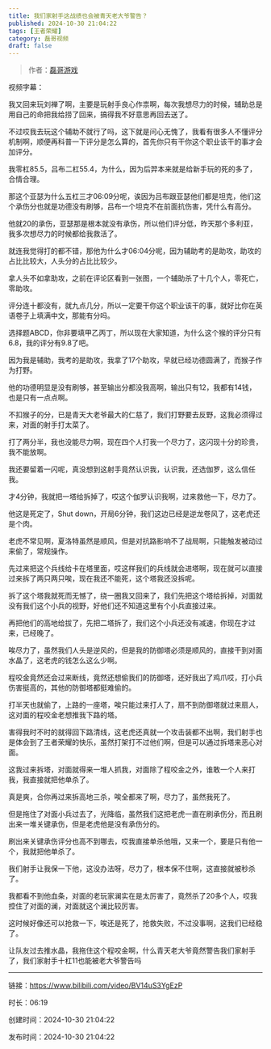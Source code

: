 ```yaml
---
title: 我们家射手这战绩也会被青天老大爷警告？
published: 2024-10-30 21:04:22
tags: [王者荣耀]
category: 磊哥视频
draft: false
---
```



> 作者：[磊哥游戏](https://space.bilibili.com/268941858?spm_id_from=333.788.upinfo.head.click)

视频字幕：

我又回来玩刘禅了啊，主要是玩射手良心作祟啊，每次我想尽力的时候，辅助总是用自己的命把我给捞了回来，搞得我不好意思再回去送了。

不过哎我去玩这个辅助不就行了吗，这下就是问心无愧了，我看有很多人不懂评分机制啊，顺便再科普一下评分是怎么算的，首先你只有干你这个职业该干的事才会加评分。

我零杠85.5，吕布二杠55.4，为什么，因为后羿本来就是给新手玩的死的多了，合情合理。

那这个亚瑟为什么五杠三才06:09分呢，诶因为吕布跟亚瑟他们都是坦克，他们这个承伤分也就是功德没有刷够，吕布一个坦克不在前面抗伤害，凭什么有高分。

他就20的承伤，亚瑟那是根本就没有承伤，所以他们评分低，昨天那个多利亚，我多次想尽力的时候都给我救活了。

就连我觉得打的都不错，那他为什么才06:04分呢，因为辅助考的是助攻，助攻的占比比较大，人头分的占比比较少。

拿人头不如拿助攻，之前在评论区看到一张图，一个辅助杀了十几个人，零死亡，零助攻。

评分连十都没有，就九点几分，所以一定要干你这个职业该干的事，就好比你在英语卷子上填满中文，那能有分吗。

选择题ABCD，你非要填甲乙丙丁，所以现在大家知道，为什么这个猴的评分只有6.8，我的评分有9.8了吧。

因为我是辅助，我考的是助攻，我拿了17个助攻，早就已经功德圆满了，而猴子作为打野。

他的功德明显是没有刷够，甚至输出分都没我高啊，输出只有12，我都有14钱，也是只有一点点啊。

不扣猴子的分，已是青天大老爷最大的仁慈了，我们打野要去反野，这我必须得过来，对面的射手打太菜了。

打了两分半，我也没能尽力啊，现在四个人打我一个尽力了，这闪现十分的珍贵，我不能放啊。

我还要留着一闪呢，真没想到这射手竟然认识我，认识我，还选伽罗，这么信任我。

才4分钟，我就把一塔给拆掉了，哎这个伽罗认识我啊，过来救他一下，尽力了。

他这是死定了，Shut down，开局6分钟，我们这边已经是逆龙卷风了，这老虎还是个肉。

老虎不常见啊，夏洛特虽然是顺风，但是对抗路影响不了战局啊，只能触发被动过来偷了，常规操作。

先过来把这个兵线给卡在塔里面，哎这样我们的兵线就会进塔啊，现在就可以直接过来拆了两只两只唉，现在我还不能死，这个塔我还没拆呢。

拆了这个塔我就死而无憾了，绕一圈我又回来了，我们先把这个塔给拆掉，对面就没有我们这个小兵的视野，好他们还不知道这里有个小兵直接过来。

再把他们的高地给拔了，先把二塔拆了，我们这个小兵还没有减速，你现在才过来，已经晚了。

唉尽力了，虽然我们人头是逆风的，但是我的防御塔必须是顺风的，直接干到对面水晶了，这老虎的钱怎么这么少啊。

程咬金竟然还会过来断线，竟然还想偷我们的防御塔，还好我出了鸡爪哎，打小兵伤害挺高的，其他的防御塔都挺难偷的。

打半天也就偷了，上路的一座塔，唉只能过来打人了，扇不到防御塔就过来扇人，这对面的程咬金老想推我下路的塔。

害得我时不时的就得回下路清线，这老虎还真就一个攻击装都不出啊，我们射手也是体会到了王者荣耀的快乐，虽然打架打不过他们啊，但是可以通过拆塔来恶心对面。

这我过来拆塔，对面就得来一堆人抓我，对面除了程咬金之外，谁敢一个人来打我，我直接就把他单杀了。

真是爽，合你再过来拆高地三杀，唉全都来了啊，尽力了，虽然我死了。

但是拖住了对面小兵过去了，光降临，虽然我们这把老虎一直在刷承伤分，而且刷出来一堆关键承伤，但是老虎他是没有承伤分的。

刷出来关键承伤评分也高不到哪去，哎我直接单杀他哦，又来一个，要是只有他一个，我就把他单杀了。

我们射手让我保一下他，这没办法呀，尽力了，根本保不住啊，这直接就被秒杀了。

我都看不到他血条，对面的老玩家澜实在是太厉害了，竟然杀了20多个人，哎我控住了对面的澜，对面就这个澜比较厉害。

这时候好像还可以抢救一下，唉还是死了，抢救失败，不过没事啊，这我们已经稳了。

让队友过去推水晶，我拖住这个程咬金啊，什么青天老大爷竟然警告我们家射手了，我们家射手十杠11也能被老大爷警告吗

---


链接：https://www.bilibili.com/video/BV14uS3YgEzP



时长：06:19

创建时间：2024-10-30 21:04:22

发布时间：2024-10-30 21:04:22
